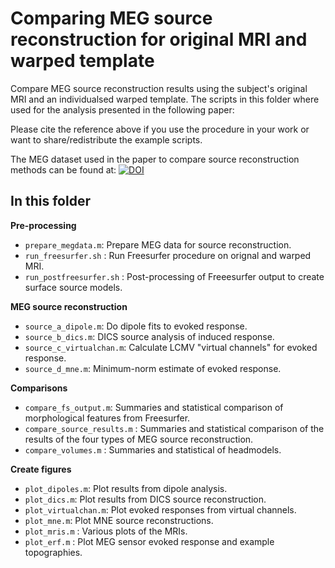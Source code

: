 # Comparing MEG source reconstruction for original MRI and warped template

Compare MEG source reconstruction results using the subject's original MRI and an individualsed warped template. The scripts in this folder where used for the analysis presented in the following paper:

<ref>

Please cite the reference above if you use the procedure in your work or want to share/redistribute the example scripts.
    
The MEG dataset used in the paper to compare source reconstruction methods can be found at: [![DOI](https://zenodo.org/badge/DOI/10.5281/zenodo.5053234.svg)](https://doi.org/10.5281/zenodo.5053234)

## In this folder
**Pre-processing**
* `prepare_megdata.m`: Prepare MEG data for source reconstruction.
* `run_freesurfer.sh` : Run Freesurfer procedure on orignal and warped MRI.
* `run_postfreesurfer.sh` : Post-processing of Freeesurfer output to create surface source models.

**MEG source reconstruction**   
* `source_a_dipole.m`: Do dipole fits to evoked response.
* `source_b_dics.m`: DICS source analysis of induced response.
* `source_c_virtualchan.m`: Calculate LCMV "virtual channels" for evoked response.
* `source_d_mne.m`: Minimum-norm estimate of evoked response.
    
**Comparisons**
* `compare_fs_output.m`: Summaries and statistical comparison of morphological features from Freesurfer.
* `compare_source_results.m` : Summaries and statistical comparison of the results of the four types of MEG source reconstruction.
* `compare_volumes.m` : Summaries and statistical of headmodels.

**Create figures**
* `plot_dipoles.m`: Plot results from dipole analysis.
* `plot_dics.m`: Plot results from DICS source reconstruction.
* `plot_virtualchan.m`: Plot evoked responses from virtual channels.
* `plot_mne.m`: Plot MNE source reconstructions.
* `plot_mris.m` : Various plots of the MRIs.
* `plot_erf.m` : Plot MEG sensor evoked response and example topographies.
